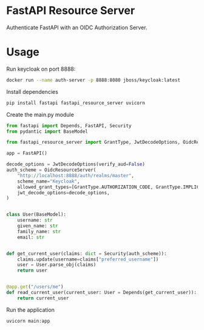 # FastAPI Resource Server

Authenticate FastAPI with an OIDC Authorization Server.

# Usage

Run keycloak on port 8888:

```sh
docker run --name auth-server -p 8888:8080 jboss/keycloak:latest
```

Install dependencies

```sh
pip install fastapi fastapi_resource_server uvicorn
```

Create the main.py module

```python
from fastapi import Depends, FastAPI, Security
from pydantic import BaseModel

from fastapi_resource_server import GrantType, JwtDecodeOptions, OidcResourceServer

app = FastAPI()

decode_options = JwtDecodeOptions(verify_aud=False)
auth_scheme = OidcResourceServer(
    "http://localhost:8888/auth/realms/master",
    scheme_name="Keycloak",
    allowed_grant_types=[GrantType.AUTHORIZATION_CODE, GrantType.IMPLICIT],
    jwt_decode_options=decode_options,
)


class User(BaseModel):
    username: str
    given_name: str
    family_name: str
    email: str


def get_current_user(claims: dict = Security(auth_scheme)):
    claims.update(username=claims["preferred_username"])
    user = User.parse_obj(claims)
    return user


@app.get("/users/me")
def read_current_user(current_user: User = Depends(get_current_user)):
    return current_user
```

Run the application

```sh
uvicorn main:app
```
